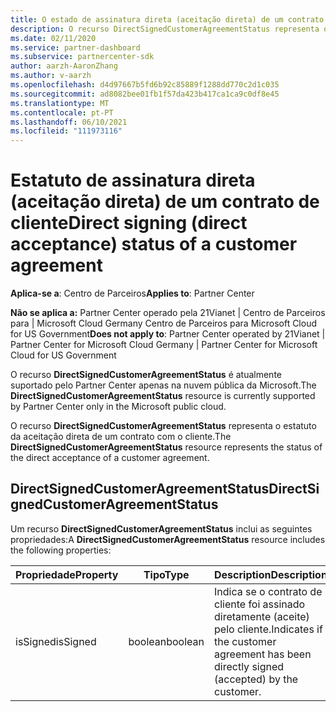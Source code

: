 ```yaml
---
title: O estado de assinatura direta (aceitação direta) de um contrato de cliente.
description: O recurso DirectSignedCustomerAgreementStatus representa o estatuto da assinatura direta (aceitação direta) de um contrato com o cliente.
ms.date: 02/11/2020
ms.service: partner-dashboard
ms.subservice: partnercenter-sdk
author: aarzh-AaronZhang
ms.author: v-aarzh
ms.openlocfilehash: d4d97667b5fd6b92c85889f1288dd770c2d1c035
ms.sourcegitcommit: ad8082bee01fb1f57da423b417ca1ca9c0df8e45
ms.translationtype: MT
ms.contentlocale: pt-PT
ms.lasthandoff: 06/10/2021
ms.locfileid: "111973116"
---
```

# <a name="direct-signing-direct-acceptance-status-of-a-customer-agreement"></a><span data-ttu-id="d5cfe-103">Estatuto de assinatura direta (aceitação direta) de um contrato de cliente</span><span class="sxs-lookup"><span data-stu-id="d5cfe-103">Direct signing (direct acceptance) status of a customer agreement</span></span>

<span data-ttu-id="d5cfe-104">**Aplica-se a**: Centro de Parceiros</span><span class="sxs-lookup"><span data-stu-id="d5cfe-104">**Applies to**: Partner Center</span></span>

<span data-ttu-id="d5cfe-105">**Não se aplica a:** Partner Center operado pela 21Vianet | Centro de Parceiros para | Microsoft Cloud Germany Centro de Parceiros para Microsoft Cloud for US Government</span><span class="sxs-lookup"><span data-stu-id="d5cfe-105">**Does not apply to**: Partner Center operated by 21Vianet | Partner Center for Microsoft Cloud Germany | Partner Center for Microsoft Cloud for US Government</span></span>

<span data-ttu-id="d5cfe-106">O recurso **DirectSignedCustomerAgreementStatus** é atualmente suportado pelo Partner Center apenas na nuvem pública da Microsoft.</span><span class="sxs-lookup"><span data-stu-id="d5cfe-106">The **DirectSignedCustomerAgreementStatus** resource is currently supported by Partner Center only in the Microsoft public cloud.</span></span>

<span data-ttu-id="d5cfe-107">O recurso **DirectSignedCustomerAgreementStatus** representa o estatuto da aceitação direta de um contrato com o cliente.</span><span class="sxs-lookup"><span data-stu-id="d5cfe-107">The **DirectSignedCustomerAgreementStatus** resource represents the status of the direct acceptance of a customer agreement.</span></span>

## <a name="directsignedcustomeragreementstatus"></a><span data-ttu-id="d5cfe-108">DirectSignedCustomerAgreementStatus</span><span class="sxs-lookup"><span data-stu-id="d5cfe-108">DirectSignedCustomerAgreementStatus</span></span>

<span data-ttu-id="d5cfe-109">Um recurso **DirectSignedCustomerAgreementStatus** inclui as seguintes propriedades:</span><span class="sxs-lookup"><span data-stu-id="d5cfe-109">A **DirectSignedCustomerAgreementStatus** resource includes the following properties:</span></span>

| <span data-ttu-id="d5cfe-110">Propriedade</span><span class="sxs-lookup"><span data-stu-id="d5cfe-110">Property</span></span>       | <span data-ttu-id="d5cfe-111">Tipo</span><span class="sxs-lookup"><span data-stu-id="d5cfe-111">Type</span></span>   | <span data-ttu-id="d5cfe-112">Description</span><span class="sxs-lookup"><span data-stu-id="d5cfe-112">Description</span></span>                                                                                               |
|----------------|--------|-----------------------------------------------------------------------------------------------------------|
| <span data-ttu-id="d5cfe-113">isSigned</span><span class="sxs-lookup"><span data-stu-id="d5cfe-113">isSigned</span></span> | <span data-ttu-id="d5cfe-114">boolean</span><span class="sxs-lookup"><span data-stu-id="d5cfe-114">boolean</span></span> | <span data-ttu-id="d5cfe-115">Indica se o contrato de cliente foi assinado diretamente (aceite) pelo cliente.</span><span class="sxs-lookup"><span data-stu-id="d5cfe-115">Indicates if the customer agreement has been directly signed (accepted) by the customer.</span></span> |
